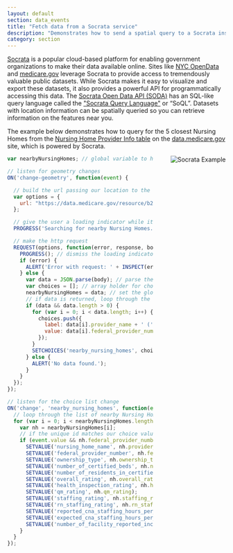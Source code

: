 ```yaml
---
layout: default
section: data_events
title: "Fetch data from a Socrata service"
description: "Demonstrates how to send a spatial query to a Socrata instance and use the data returned in your form."
category: section
---
```


[Socrata](https://www.socrata.com/) is a popular cloud-based platform for enabling government organizations to make their data available online. Sites like [NYC OpenData](https://nycopendata.socrata.com/dashboard) and [medicare.gov](https://data.medicare.gov/data) leverage Socrata to provide access to tremendously valuable public datasets. While Socrata makes it easy to visualize and export these datasets, it also provides a powerful API for programmatically accessing this data. The [Socrata Open Data API (SODA)](https://dev.socrata.com/) has an SQL-like query language called the ["Socrata Query Language"](https://dev.socrata.com/docs/queries/) or “SoQL”. Datasets with location information can be spatially queried so you can retrieve information on the features near you.

The example below demonstrates how to query for the 5 closest Nursing Homes from the [Nursing Home Provider Info table](https://data.medicare.gov/Nursing-Home-Compare/Provider-Info/4pq5-n9py) on the [data.medicare.gov](https://data.medicare.gov) site, which is powered by Socrata.

<img src="../media/socrata-data-events.gif" alt="Socrata Example" style="float: right; margin-left: 40px;" />

```js
var nearbyNursingHomes; // global variable to hold data returned by query

// listen for geometry changes
ON('change-geometry', function(event) {

  // build the url passing our location to the special SoQL `distance_in_meters` spatial function, including a "distance" column in miles
  var options = {
    url: "https://data.medicare.gov/resource/b27b-2uc7.json?$order=" + encodeURIComponent("distance_in_meters(location, 'POINT (" + LONGITUDE() + " " + LATITUDE() + ")')") + "&$limit=5&$select=" + encodeURIComponent("*, distance_in_meters(location, 'POINT (" + LONGITUDE() + " " + LATITUDE() + ")') * 0.000621371 AS distance")
  };

  // give the user a loading indicator while it's fetching the data from Socrata
  PROGRESS('Searching for nearby Nursing Homes...');

  // make the http request
  REQUEST(options, function(error, response, body) {
    PROGRESS(); // dismiss the loading indicator
    if (error) {
      ALERT('Error with request: ' + INSPECT(error));
    } else {
      var data = JSON.parse(body); // parse the JSON response
      var choices = []; // array holder for choices
      nearbyNursingHomes = data; // set the global variable with the data returned from the query
      // if data is returned, loop through the records and push them into the choice array
      if (data && data.length > 0) {
        for (var i = 0; i < data.length; i++) {
          choices.push({
            label: data[i].provider_name + ' (' + Number(data[i].distance).toFixed(1) + ' miles)',
            value: data[i].federal_provider_number // set the choice value to a unique value
          });
        }
        SETCHOICES('nearby_nursing_homes', choices);
      } else {
        ALERT('No data found.');
      }
    }
  });
});

// listen for the choice list change
ON('change', 'nearby_nursing_homes', function(event) {
  // loop through the list of nearby Nursing Homes
  for (var i = 0; i < nearbyNursingHomes.length; i++) {
    var nh = nearbyNursingHomes[i];
    // if the unique id matches our choice value, fill in the form values
    if (event.value && nh.federal_provider_number == event.value.choice_values[0]) {
      SETVALUE('nursing_home_name', nh.provider_name);
      SETVALUE('federal_provider_number', nh.federal_provider_number);
      SETVALUE('ownership_type', nh.ownership_type);
      SETVALUE('number_of_certified_beds', nh.number_of_certified_beds);
      SETVALUE('number_of_residents_in_certified_beds', nh.number_of_residents_in_certified_beds);
      SETVALUE('overall_rating', nh.overall_rating);
      SETVALUE('health_inspection_rating', nh.health_inspection_rating);
      SETVALUE('qm_rating', nh.qm_rating);
      SETVALUE('staffing_rating', nh.staffing_rating);
      SETVALUE('rn_staffing_rating', nh.rn_staffing_rating);
      SETVALUE('reported_cna_staffing_hours_per_resident_per_day', nh.reported_cna_staffing_hours_per_resident_per_day);
      SETVALUE('expected_cna_staffing_hours_per_resident_per_day', nh.expected_cna_staffing_hours_per_resident_per_day);
      SETVALUE('number_of_facility_reported_incidents', nh.number_of_facility_reported_incidents);
    }
  }
});
```
